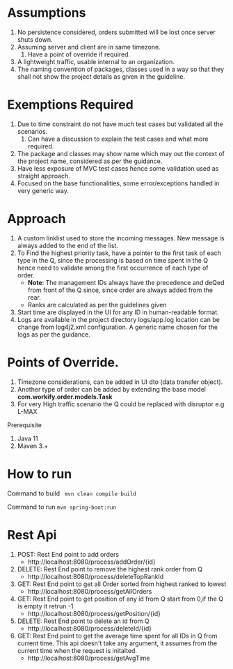 # Assumptions
1) No persistence considered, orders submitted will be lost once server shuts down.
2) Assuming server and client are in same timezone.
   1) Have a point of override if required.
3) A lightweight traffic, usable internal to an organization.
4) The naming convention of packages, classes used in a way so that they 
    shall not show the project details as given in the guideline. 
   

# Exemptions Required
1) Due to time constraint do not have much test cases but validated all the scenarios.
   1) Can have a discussion to explain the test cases and what more required.
2) The package and classes may show name which may out the context 
   of the project name, considered as per the guidance.
3) Have less exposure of MVC test cases hence some validation used as straight approach.
4) Focused on the base functionalities, some error/exceptions handled in very generic way.


# Approach
1) A custom linklist used to store the incoming messages. New message is always added to the end of the list.
2) To Find the highest priority task, have a pointer to the first task of each type in the Q, since the processing is based
    on time spent in the Q hence need to validate among the first occurrence of each type of order.
    * **Note**: The management IDs always have the precedence and deQed from front of the Q
      since, since order are always added from the rear.
    * Ranks are calculated as per the guidelines given
3) Start time are displayed in the UI for any ID in human-readable format.
4) Logs are available in the project directory logs/app.log location can be change from log4j2.xml configuration.
    A generic name chosen for the logs as per the guidance.

# Points of Override.
1) Timezone considerations, can be added in UI dto (data transfer object).
2) Another type of order can be added by extending the base model **com.workify.order.models.Task**
3) For very High traffic scenario the Q could be replaced with disruptor e.g L-MAX

Prerequisite 

1) Java 11
2) Maven 3.+

# How to run
Command to build  `` mvn clean compile build``

Command to run  ``mvn spring-boot:run``

# Rest Api 

1) POST: Rest End point to add orders 
   * http://localhost:8080/process/addOrder/{id}
2) DELETE: Rest End point to remove the highest rank order from Q
   * http://localhost:8080/process/deleteTopRankId
3) GET: Rest End point to get all Order sorted from highest ranked to lowest 
    * http://localhost:8080/process/getAllOrders
4) GET: Rest End point to get position of any id from Q start from 0,if the Q is empty it retrun -1
   * http://localhost:8080/process/getPosition/{id}
5) DELETE: Rest End point to delete an id from Q
   * http://localhost:8080/process/deleteId/{id}
6) GET: Rest End point to get the average time spent for all IDs in Q from current time.
    This api doesn't take any argument, it assumes from the current time when the request is initalted.
   * http://localhost:8080/process/getAvgTime